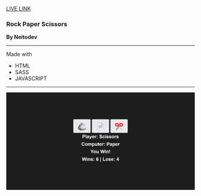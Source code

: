 [LIVE LINK]()

### Rock Paper Scissors

**By Neitodev**

---

Made with

- HTML
- SASS
- JAVASCRIPT

---

![Screenshot](./app/assets/design/Screenshot.png)
